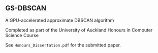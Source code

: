 ## GS-DBSCAN

A GPU-accelerated approximate DBSCAN algorithm

Completed as part of the University of Auckland Honours in Computer Science Course

See `Honours_Dissertation.pdf` for the submitted paper. 
